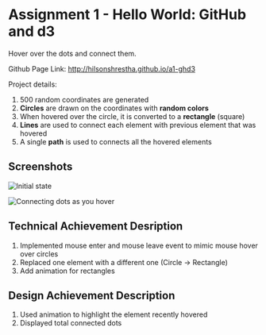 Assignment 1 - Hello World: GitHub and d3  
===

Hover over the dots and connect them.

Github Page Link: http://hilsonshrestha.github.io/a1-ghd3

Project details:
1. 500 random coordinates are generated
2. **Circles** are drawn on the coordinates with **random colors**
3. When hovered over the circle, it is converted to a **rectangle** (square)
4. **Lines** are used to connect each element with previous element that was hovered
5. A single **path** is used to connects all the hovered elements

Screenshots
---
![Initial state](https://hilsonshrestha.github.io/a1-ghd3/screenshots/screenshot2.png)

![Connecting dots as you hover](https://hilsonshrestha.github.io/a1-ghd3/screenshots/screenshot1.png)


Technical Achievement Desription
---
1. Implemented mouse enter and mouse leave event to mimic mouse hover over circles
2. Replaced one element with a different one (Circle &#8594; Rectangle)
3. Add animation for rectangles

Design Achievement Description 
---
1. Used animation to highlight the element recently hovered
2. Displayed total connected dots

